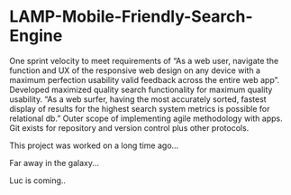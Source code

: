 # LAMP-Mobile-Friendly-Search-Engine

One sprint velocity to meet requirements of “As a web user, navigate the function and UX of the responsive web design on any device with a maximum perfection usability valid feedback across the entire web app”.
Developed maximized quality search functionality for maximum quality usability. “As a web surfer, having the most accurately sorted, fastest display of results for the highest search system metrics is possible for relational db.” 
Outer scope of implementing agile methodology with apps.
Git exists for repository and version control plus other protocols.

This project was worked on a long time ago...

Far away in the galaxy...

Luc is coming..
